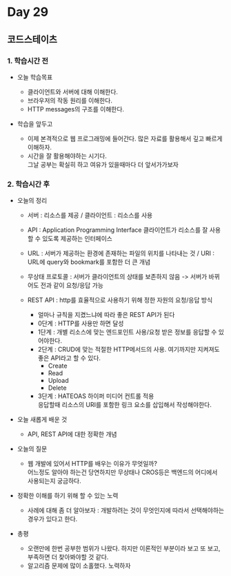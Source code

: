# Day 29

## 코드스테이츠

### 1. 학습시간 전
* 오늘 학습목표

    - 클라이언트와 서버에 대해 이해한다.
    - 브라우저의 작동 원리를 이해한다.
    - HTTP messages의 구조를 이해한다.
* 학습을 앞두고

    - 이제 본격적으로 웹 프로그래밍에 들어간다. 많은 자료를 활용해서 깊고 빠르게 이해하자.
    - 시간을 잘 활용해야하는 시기다.  
    그날 공부는 확실히 하고 여유가 있을때마다 더 앞서가가보자
### 2. 학습시간 후
* 오늘의 정리

    - 서버 : 리소스를 제공 / 클라이언트 : 리소스를 사용
    - API : Application Programming Interface 클라이언트가 리소스를 잘 사용할 수 있도록 제공하는 인터페이스
    - URL : 서버가 제공하는 환경에 존재하는 파일의 위치를 나타내는 것 / URI : URL에 query와 bookmark를 포함한 더 큰 개념

    - 무상태 프로토콜 : 서버가 클라이언트의 상태를 보존하지 않음 -> 서버가 바뀌어도 전과 같이 요청/응답 가능

    - REST API : http를 효율적으로 사용하기 위해 정한 자원의 요청/응답 방식
        - 얼마나 규칙을 지켰느냐에 따라 좋은 REST API가 된다
        - 0단계 : HTTP를 사용만 하면 달성
        - 1단계 : 개별 리소스에 맞는 엔드포인트 사용/요청 받은 정보를 응답할 수 있어야한다.
        - 2단계 : CRUD에 맞는 적절한 HTTP메서드의 사용. 여기까지만 지켜져도 좋은 API라고 할 수 있다.
            - Create
            - Read
            - Upload
            - Delete   
        - 3단계 : HATEOAS 하이퍼 미디어 컨트롤 적용  
        응답할때 리소스의 URI를 포함한 링크 요소를 삽입해서 작성해야한다. 
* 오늘 새롭게 배운 것

    - API, REST API에 대한 정확한 개념
* 오늘의 질문

    - 웹 개발에 있어서 HTTP를 배우는 이유가 무엇일까?  
    어느정도 알아야 하는건 당연하지만 무상태나 CROS등은 백엔드의 어디에서 사용되는지 궁금하다.
* 정확한 이해를 하기 위해 할 수 있는 노력
    - 사례에 대해 좀 더 알아보자 : 개발하려는 것이 무엇인지에 따라서 선택해야하는 경우가 있다고 한다.
    
* 총평

    - 오랜만에 한번 공부한 범위가 나왔다. 하지만 이론적인 부분이라 보고 또 보고, 부족하면 더 찾아봐야할 것 같다.  
    - 알고리즘 문제에 많이 소홀했다. 노력하자
